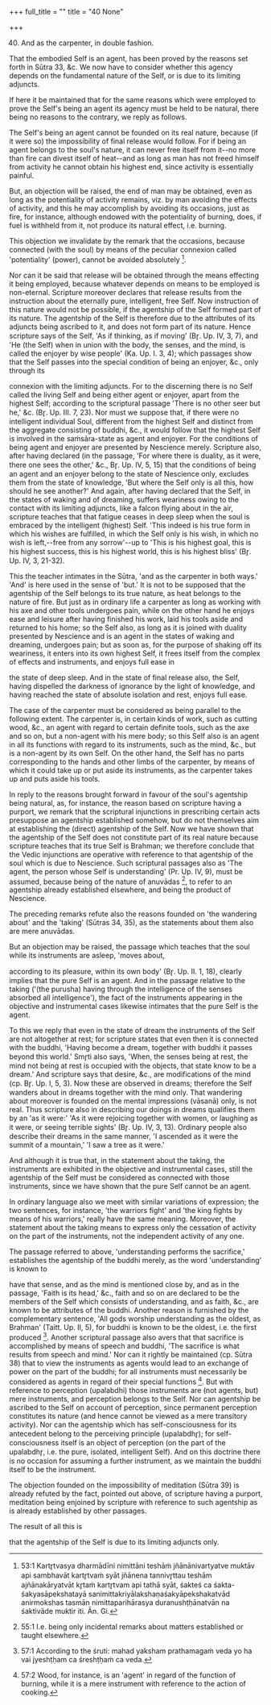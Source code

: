 +++
full_title = ""
title = "40 None"

+++


40. And as the carpenter, in double fashion.

That the embodied Self is an agent, has been proved by the reasons set forth in Sūtra 33, &c. We now have to consider whether this agency depends on the fundamental nature of the Self, or is due to its limiting adjuncts.

If here it be maintained that for the same reasons which were employed to prove the Self's being an agent its agency must be held to be natural, there being no reasons to the contrary, we reply as follows.

The Self's being an agent cannot be founded on its real nature, because (if it were so) the impossibility of final release would follow. For if being an agent belongs to the soul's nature, it can never free itself from it--no more than fire can divest itself of heat--and as long as man has not freed himself from activity he cannot obtain his highest end, since activity is essentially painful.

But, an objection will be raised, the end of man may be obtained, even as long as the potentiality of activity remains, viz. by man avoiding the effects of activity, and this he may accomplish by avoiding its occasions, just as fire, for instance, although endowed with the potentiality of burning, does, if fuel is withheld from it, not produce its natural effect, i.e. burning.

This objection we invalidate by the remark that the occasions, because connected (with the soul) by means of the peculiar connexion called 'potentiality' (power), cannot be avoided absolutely [^fn_35].

Nor can it be said that release will be obtained through the means effecting it being employed, because whatever depends on means to be employed is non-eternal. Scripture moreover declares that release results from the instruction about the eternally pure, intelligent, free Self. Now instruction of this nature would not be possible, if the agentship of the Self formed part of its nature. The agentship of the Self is therefore due to the attributes of its adjuncts being ascribed to it, and does not form part of its nature. Hence scripture says of the Self, 'As if thinking, as if moving' (Br̥. Up. IV, 3, 7), and 'He (the Self) when in union with the body, the senses, and the mind, is called the enjoyer by wise people' (Ka. Up. I. 3, 4); which passages show that the Self passes into the special condition of being an enjoyer, &c., only through its

[^fn_35]: 53:1 Kartr̥tvasya dharmādīni nimittāni teshāṁ jñānānivartyatve muktāv api sambhavāt kartr̥tvaṁ syāt jñānena tannivr̥ttau teshām ajñānakāryatvāt kr̥taṁ kartr̥tvam api tathā syāt, śakteś ca śakta-śakyasāpekshatayā sanimittakriyālakshaṇaśakyāpekshakatvād anirmokshas tasmān nimittaparihārasya duranushṭḥānatvān na śaktivāde muktir iti. Ān. Gi.

connexion with the limiting adjuncts. For to the discerning there is no Self called the living Self and being either agent or enjoyer, apart from the highest Self; according to the scriptural passage 'There is no other seer but he,' &c. (Br̥. Up. III. 7, 23). Nor must we suppose that, if there were no intelligent individual Soul, different from the highest Self and distinct from the aggregate consisting of buddhi, &c., it would follow that the highest Self is involved in the saṁsāra-state as agent and enjoyer. For the conditions of being agent and enjoyer are presented by Nescience merely. Scripture also, after having declared (in the passage, 'For where there is duality, as it were, there one sees the other,' &c., Br̥. Up. IV, 5, 15) that the conditions of being an agent and an enjoyer belong to the state of Nescience only, excludes them from the state of knowledge, 'But where the Self only is all this, how should he see another?' And again, after having declared that the Self, in the states of waking and of dreaming, suffers weariness owing to the contact with its limiting adjuncts, like a falcon flying about in the air, scripture teaches that that fatigue ceases in deep sleep when the soul is embraced by the intelligent (highest) Self. 'This indeed is his true form in which his wishes are fulfilled, in which the Self only is his wish, in which no wish is left,--free from any sorrow'--up to 'This is his highest goal, this is his highest success, this is his highest world, this is his highest bliss' (Br̥. Up. IV, 3, 21-32).

This the teacher intimates in the Sūtra, 'and as the carpenter in both ways.' 'And' is here used in the sense of 'but.' It is not to be supposed that the agentship of the Self belongs to its true nature, as heat belongs to the nature of fire. But just as in ordinary life a carpenter as long as working with his axe and other tools undergoes pain, while on the other hand he enjoys ease and leisure after having finished his work, laid his tools aside and returned to his home; so the Self also, as long as it is joined with duality presented by Nescience and is an agent in the states of waking and dreaming, undergoes pain; but as soon as, for the purpose of shaking off its weariness, it enters into its own highest Self, it frees itself from the complex of effects and instruments, and enjoys full ease in

the state of deep sleep. And in the state of final release also, the Self, having dispelled the darkness of ignorance by the light of knowledge, and having reached the state of absolute isolation and rest, enjoys full ease.

The case of the carpenter must be considered as being parallel to the following extent. The carpenter is, in certain kinds of work, such as cutting wood, &c., an agent with regard to certain definite tools, such as the axe and so on, but a non-agent with his mere body; so this Self also is an agent in all its functions with regard to its instruments, such as the mind, &c., but is a non-agent by its own Self. On the other hand, the Self has no parts corresponding to the hands and other limbs of the carpenter, by means of which it could take up or put aside its instruments, as the carpenter takes up and puts aside his tools.

In reply to the reasons brought forward in favour of the soul's agentship being natural, as, for instance, the reason based on scripture having a purport, we remark that the scriptural injunctions in prescribing certain acts presuppose an agentship established somehow, but do not themselves aim at establishing the (direct) agentship of the Self. Now we have shown that the agentship of the Self does not constitute part of its real nature because scripture teaches that its true Self is Brahman; we therefore conclude that the Vedic injunctions are operative with reference to that agentship of the soul which is due to Nescience. Such scriptural passages also as 'The agent, the person whose Self is understanding' (Pr. Up. IV, 9), must be assumed, because being of the nature of anuvādas [^fn_36], to refer to an agentship already established elsewhere, and being the product of Nescience.

[^fn_36]: 55:1 I.e. being only incidental remarks about matters established or taught elsewhere.

The preceding remarks refute also the reasons founded on 'the wandering about' and the 'taking' (Sūtras 34, 35), as the statements about them also are mere anuvādas.

But an objection may be raised, the passage which teaches that the soul while its instruments are asleep, 'moves about,

according to its pleasure, within its own body' (Br̥. Up. II. 1, 18), clearly implies that the pure Self is an agent. And in the passage relative to the taking ('(the purusha) having through the intelligence of the senses absorbed all intelligence'), the fact of the instruments appearing in the objective and instrumental cases likewise intimates that the pure Self is the agent.

To this we reply that even in the state of dream the instruments of the Self are not altogether at rest; for scripture states that even then it is connected with the buddhi, 'Having become a dream, together with buddhi it passes beyond this world.' Smr̥ti also says, 'When, the senses being at rest, the mind not being at rest is occupied with the objects, that state know to be a dream.' And scripture says that desire, &c., are modifications of the mind (cp. Br̥. Up. I, 5, 3). Now these are observed in dreams; therefore the Self wanders about in dreams together with the mind only. That wandering about moreover is founded on the mental impressions (vāsanā) only, is not real. Thus scripture also in describing our doings in dreams qualifies them by an 'as it were:' 'As it were rejoicing together with women, or laughing as it were, or seeing terrible sights' (Br̥. Up. IV, 3, 13). Ordinary people also describe their dreams in the same manner, 'I ascended as it were the summit of a mountain,' 'I saw a tree as it were.'

And although it is true that, in the statement about the taking, the instruments are exhibited in the objective and instrumental cases, still the agentship of the Self must be considered as connected with those instruments, since we have shown that the pure Self cannot be an agent.

In ordinary language also we meet with similar variations of expression; the two sentences, for instance, 'the warriors fight' and 'the king fights by means of his warriors,' really have the same meaning. Moreover, the statement about the taking means to express only the cessation of activity on the part of the instruments, not the independent activity of any one.

The passage referred to above, 'understanding performs the sacrifice,' establishes the agentship of the buddhi merely, as the word 'understanding' is known to

have that sense, and as the mind is mentioned close by, and as in the passage, 'Faith is its head,' &c., faith and so on are declared to be the members of the Self which consists of understanding, and as faith, &c., are known to be attributes of the buddhi. Another reason is furnished by the complementary sentence, 'All gods worship understanding as the oldest, as Brahman' (Taitt. Up. II, 5), for buddhi is known to be the oldest, i.e. the first produced [^fn_37]. Another scriptural passage also avers that that sacrifice is accomplished by means of speech and buddhi, 'The sacrifice is what results from speech and mind.' Nor can it rightly be maintained (cp. Sūtra 38) that to view the instruments as agents would lead to an exchange of power on the part of the buddhi; for all instruments must necessarily be considered as agents in regard of their special functions [^fn_38]. But with reference to perception (upalabdhi) those instruments are (not agents, but) mere instruments, and perception belongs to the Self. Nor can agentship be ascribed to the Self on account of perception, since permanent perception constitutes its nature (and hence cannot be viewed as a mere transitory activity). Nor can the agentship which has self-consciousness for its antecedent belong to the perceiving principle (upalabdhr̥); for self-consciousness itself is an object of perception (on the part of the upalabdhr̥, i.e. the pure, isolated, intelligent Self). And on this doctrine there is no occasion for assuming a further instrument, as we maintain the buddhi itself to be the instrument.

[^fn_37]: 57:1 According to the śruti: mahad yaksham prathamagaṁ veda yo ha vai jyeshṭḥam ca śreshṭḥaṁ ca veda.

[^fn_38]: 57:2 Wood, for instance, is an 'agent' in regard of the function of burning, while it is a mere instrument with reference to the action of cooking.

The objection founded on the impossibility of meditation (Sūtra 39) is already refuted by the fact, pointed out above, of scripture having a purport, meditation being enjoined by scripture with reference to such agentship as is already established by other passages.

The result of all this is

that the agentship of the Self is due to its limiting adjuncts only.

